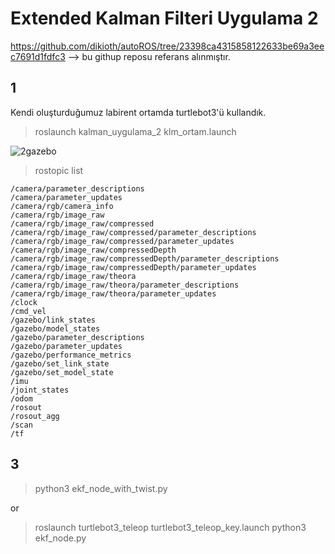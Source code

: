 # Extended Kalman Filteri Uygulama 2

 https://github.com/dikioth/autoROS/tree/23398ca4315858122633be69a3eec7691d1fdfc3  --> bu githup reposu referans alınmıştır.
 
 ## 1 
 
 Kendi oluşturduğumuz labirent ortamda turtlebot3'ü kullandık.
 
 > roslaunch kalman_uygulama_2 klm_ortam.launch


![2gazebo](https://user-images.githubusercontent.com/59619952/223945175-41d7cd3f-2f51-4db0-a3cd-a6c0e6355e32.png)


> rostopic list

```
/camera/parameter_descriptions
/camera/parameter_updates
/camera/rgb/camera_info
/camera/rgb/image_raw
/camera/rgb/image_raw/compressed
/camera/rgb/image_raw/compressed/parameter_descriptions
/camera/rgb/image_raw/compressed/parameter_updates
/camera/rgb/image_raw/compressedDepth
/camera/rgb/image_raw/compressedDepth/parameter_descriptions
/camera/rgb/image_raw/compressedDepth/parameter_updates
/camera/rgb/image_raw/theora
/camera/rgb/image_raw/theora/parameter_descriptions
/camera/rgb/image_raw/theora/parameter_updates
/clock
/cmd_vel
/gazebo/link_states
/gazebo/model_states
/gazebo/parameter_descriptions
/gazebo/parameter_updates
/gazebo/performance_metrics
/gazebo/set_link_state
/gazebo/set_model_state
/imu
/joint_states
/odom
/rosout
/rosout_agg
/scan
/tf

```

## 3

> python3 ekf_node_with_twist.py

or

> roslaunch turtlebot3_teleop turtlebot3_teleop_key.launch 
> python3 ekf_node.py







 
 
